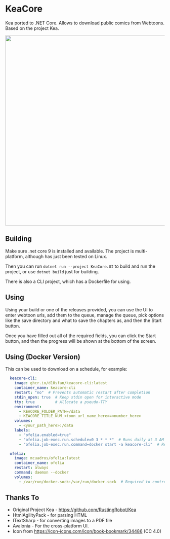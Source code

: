 # KeaCore

Kea ported to .NET Core. Allows to download public comics from Webtoons. Based on the project Kea.

<img src="https://github.com/user-attachments/assets/6bc4eb25-af1f-45fd-82ad-4cd61a865cda" width="600px">


## Building

Make sure .net core 9 is installed and available. The project is multi-platform, although has just been tested on Linux.

Then you can run `dotnet run --project KeaCore.UI` to build and run the project, or use `dotnet build` just for building.

There is also a CLI project, which has a Dockerfile for using.

## Using

Using your build or one of the releases provided, you can use the UI to enter webtoon urls, add them to the queue, manage the queue, pick options like the save directory and what to save the chapters as, and then the Start button.

Once you have filled out all of the required fields, you can click the Start button, and then the progress will be shown at the bottom of the screen.

## Using (Docker Version)

This can be used to download on a schedule, for example:

```yaml
  keacore-cli:
    image: ghcr.io/d10sfan/keacore-cli:latest
    container_name: keacore-cli
    restart: "no"  # Prevents automatic restart after completion
    stdin_open: true  # Keep stdin open for interactive mode
    tty: true         # Allocate a pseudo-TTY
    environment:
      - KEACORE_FOLDER_PATH=/data
      - KEACORE_TITLE_NUM_<toon_url_name_here>=<number_here>
    volumes:
      - <your_path_here>:/data
    labels:
      - "ofelia.enabled=true"
      - "ofelia.job-exec.run.schedule=0 3 * * *"  # Runs daily at 3 AM
      - "ofelia.job-exec.run.command=docker start -a keacore-cli"  # Restart the stopped container

  ofelia:
    image: mcuadros/ofelia:latest
    container_name: ofelia
    restart: always
    command: daemon --docker
    volumes:
      - /var/run/docker.sock:/var/run/docker.sock  # Required to control Docker
```

## Thanks To

* Original Project Kea - https://github.com/RustingRobot/Kea
* HtmlAgilityPack - for parsing HTML
* ITextSharp - for converting images to a PDF file
* Avalonia - For the cross-platform UI.
* Icon from https://icon-icons.com/icon/book-bookmark/34486 (CC 4.0)
